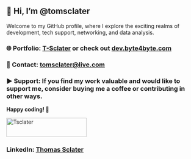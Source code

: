 ## 👋 Hi, I’m @tomsclater
Welcome to my GitHub profile, where I explore the exciting realms of development, tech support, networking, and data analysis.

### 🌐 Portfolio: [T-Sclater](https://t-sclater.vercel.app/) or check out [dev.byte4byte.com](https://dev.byte4byte.com/)
### 📧 Contact: tomsclater@live.com
### ▶ Support: If you find my work valuable and would like to support me, consider buying me a coffee or contributing in other ways.
**Happy coding! 🚀**

<p><a href="https://www.buymeacoffee.com/tsclater" target="_blank"> <img  src="https://www.buymeacoffee.com/assets/img/guidelines/download-assets-sm-1.svg" height="50" width="210" alt="Tsclater" ></img></a></p>

### LinkedIn: [Thomas Sclater](https://linkedin.com/in/tomsclater/)
  


